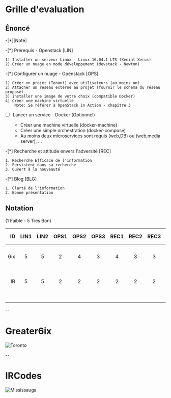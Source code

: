 # Grille d'evaluation


## Énoncé

-[*][Noté]

-[*] Prérequis - Openstack  [LIN]

    1) Installer un serveur Linux - Linux 16.04.1 LTS (Xenial Xerus)
    2) Créer un nuage en mode développement (devstack - Newton)

-[*] Configurer un nuage - Openstack  [OPS] 

    1) Créer un projet (Tenant) avec utilisateurs (au moins un)
    2) Attacher un reseau externe au projet (fournir le schéma du réseau proposé)
    3) installer une image de votre choix (compatible Docker)
    4) Créer une machine virtuelle
        Note: Se référer à OpenStack in Action - chapitre 3

-[ ] Lancer un service - Docker (Optionnel) 

    * Créer une machine virtuelle (docker-machine)
    * Créer une simple orchestration (docker-compose)
    * Au moins deux microservices sont requis (web,DB) ou (web,media server), ...

-[*] Recherche et attitude envers l'adversité [REC]

    1. Recherche Efficace de l'information
    2. Persistent dans sa recherche
    3. Ouvert à la nouveauté

-[*] Blog [BLG]

    1. Clarté de l'information
    2. Bonne présentation

## Notation 

(1 Faible - 5 Tres Bon)

| ID  |LIN1|LIN2|OPS1|OPS2|OPS3|REC1|REC2|REC3|BLG1|BLG2| Points (10 * 5 = 50)             |
|----:|:--:|:--:|:--:|:--:|:--:|:--:|:--:|:--:|:--:|:--:|----------------------------------|  
|     |    |    |    |    |    |    |    |    |    |    | Comments                         |
| 6ix | 5  | 5  | 2  |  4 |  3 | 4  |  3 |  3 |  3 |  3 |                                  |  
|     |    |    |    |    |    |    |    |    |    |    | Comments                         |
|     |    |    |    |    |    |    |    |    |    |    | Comments                         |
| IR  | 5  | 5  | 2  |  2 |  2 | 2  |  2 |  2 |  3 |  3 |                                  |  
|     |    |    |    |    |    |    |    |    |    |    | Comments                         |
|     |    |    |    |    |    |    |    |    |    |    | Comments                         |

--

# Greater6ix

![Toronto](http://10.13.237.2)

--

# IRCodes

![Mississauga](http://10.13.237.3)

